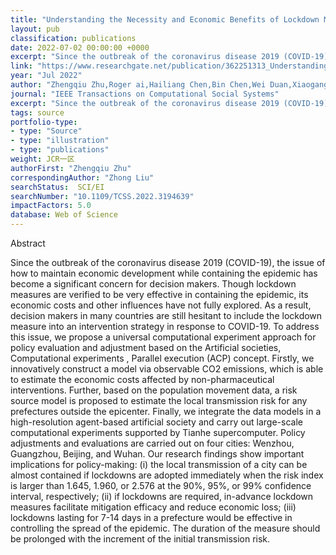 ```yaml
---
title: "Understanding the Necessity and Economic Benefits of Lockdown Measures to Contain COVID-19"
layout: pub
classification: publications
date: 2022-07-02 00:00:00 +0000
excerpt: "Since the outbreak of the coronavirus disease 2019 (COVID-19), the issue of how to maintain economic development while containing the epidemic has become a significant concern for decision makers. Though lockdown measures are verified to be very effective in containing the epidemic, its economic costs and other influences have not fully explored. A..."
link: "https://www.researchgate.net/publication/362251313_Understanding_the_Necessity_and_Economic_Benefits_of_Lockdown_Measures_to_Contain_COVID-19"
year: "Jul 2022"
author: "Zhengqiu Zhu,Roger ai,Hailiang Chen,Bin Chen,Wei Duan,Xiaogang Qiu,Xin Lu,Ming He,Zhiming Zhao,Zhong Liu,"
journal: "IEEE Transactions on Computational Social Systems"
excerpt: "Since the outbreak of the coronavirus disease 2019 (COVID-19), the issue of how to maintain economic development while containing the epidemic has become a significant concern for decision makers. Though lockdown measures are verified to be very effective in containing the epidemic, its economic costs and other influences have not fully explored. A..."
tags: source
portfolio-type: 
- type: "Source"
- type: "illustration"
- type: "publications"
weight: JCR一区
authorFirst: "Zhengqiu Zhu"
correspondingAuthor: "Zhong Liu"
searchStatus:  SCI/EI
searchNumber: "10.1109/TCSS.2022.3194639"
impactFactors: 5.0
database: Web of Science
---
```

Abstract

Since the outbreak of the coronavirus disease 2019 (COVID-19), the issue of how to maintain economic development while containing the epidemic has become a significant concern for decision makers. Though lockdown measures are verified to be very effective in containing the epidemic, its economic costs and other influences have not fully explored. As a result, decision makers in many countries are still hesitant to include the lockdown measure into an intervention strategy in response to COVID-19. To address this issue, we propose a universal computational experiment approach for policy evaluation and adjustment based on the Artificial societies, Computational experiments , Parallel execution (ACP) concept. Firstly, we innovatively construct a model via observable CO2 emissions, which is able to estimate the economic costs affected by non-pharmaceutical interventions. Further, based on the population movement data, a risk source model is proposed to estimate the local transmission risk for any prefectures outside the epicenter. Finally, we integrate the data models in a high-resolution agent-based artificial society and carry out large-scale computational experiments supported by Tianhe supercomputer. Policy adjustments and evaluations are carried out on four cities: Wenzhou, Guangzhou, Beijing, and Wuhan. Our research findings show important implications for policy-making: (i) the local transmission of a city can be almost contained if lockdowns are adopted immediately when the risk index is larger than 1.645, 1.960, or 2.576 at the 90%, 95%, or 99% confidence interval, respectively; (ii) if lockdowns are required, in-advance lockdown measures facilitate mitigation efficacy and reduce economic loss; (iii) lockdowns lasting for 7-14 days in a prefecture would be effective in controlling the spread of the epidemic. The duration of the measure should be prolonged with the increment of the initial transmission risk.